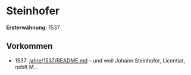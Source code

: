 # Steinhofer

**Ersterwähnung:** 1537

## Vorkommen
- 1537: [jahre/1537/README.md](../jahre/1537/README.md) – und weil Johann Steinhofer,
Licentiat, nebſt M...
